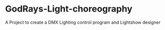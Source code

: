 GodRays-Light-choreography
==========================

A Project to create a DMX Lighting control program and Lightshow designer
